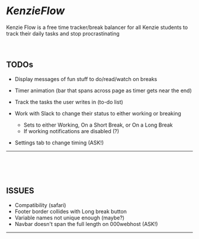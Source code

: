 # _**KenzieFlow**_

Kenzie Flow is a free time tracker/break balancer for all Kenzie students to track their daily tasks and stop procrastinating
<br>
<br>
<br>

## TODOs

- Display messages of fun stuff to do/read/watch on breaks

- Timer animation (bar that spans across page as timer gets near the end)

- Track the tasks the user writes in (to-do list)

- Work with Slack to change their status to either working or breaking

  - Sets to either Working, On a Short Break, or On a Long Break
  - If working notifications are disabled (?)

- Settings tab to change timing (ASK!)

---

<br>
<br>
<br>

## ISSUES

- Compatibility (safari)
- Footer border collides with Long break button
- Variable names not unique enough (maybe?)
- Navbar doesn't span the full length on 000webhost (ASK!)

---
